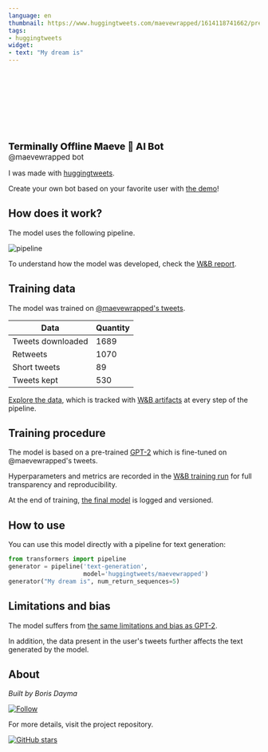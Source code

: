 ```yaml
---
language: en
thumbnail: https://www.huggingtweets.com/maevewrapped/1614118741662/predictions.png
tags:
- huggingtweets
widget:
- text: "My dream is"
---
```


<div>
<div style="width: 132px; height:132px; border-radius: 50%; background-size: cover; background-image: url('https://pbs.twimg.com/profile_images/1362270962025193474/MLFEGk1W_400x400.jpg')">
</div>
<div style="margin-top: 8px; font-size: 19px; font-weight: 800">Terminally Offline Maeve 🤖 AI Bot </div>
<div style="font-size: 15px">@maevewrapped bot</div>
</div>

I was made with [huggingtweets](https://github.com/borisdayma/huggingtweets).

Create your own bot based on your favorite user with [the demo](https://colab.research.google.com/github/borisdayma/huggingtweets/blob/master/huggingtweets-demo.ipynb)!

## How does it work?

The model uses the following pipeline.

![pipeline](https://github.com/borisdayma/huggingtweets/blob/master/img/pipeline.png?raw=true)

To understand how the model was developed, check the [W&B report](https://app.wandb.ai/wandb/huggingtweets/reports/HuggingTweets-Train-a-model-to-generate-tweets--VmlldzoxMTY5MjI).

## Training data

The model was trained on [@maevewrapped's tweets](https://twitter.com/maevewrapped).

| Data | Quantity |
| --- | --- |
| Tweets downloaded | 1689 |
| Retweets | 1070 |
| Short tweets | 89 |
| Tweets kept | 530 |

[Explore the data](https://wandb.ai/wandb/huggingtweets/runs/1dgxqgeu/artifacts), which is tracked with [W&B artifacts](https://docs.wandb.com/artifacts) at every step of the pipeline.

## Training procedure

The model is based on a pre-trained [GPT-2](https://huggingface.co/gpt2) which is fine-tuned on @maevewrapped's tweets.

Hyperparameters and metrics are recorded in the [W&B training run](https://wandb.ai/wandb/huggingtweets/runs/6qqivus5) for full transparency and reproducibility.

At the end of training, [the final model](https://wandb.ai/wandb/huggingtweets/runs/6qqivus5/artifacts) is logged and versioned.

## How to use

You can use this model directly with a pipeline for text generation:

```python
from transformers import pipeline
generator = pipeline('text-generation',
                     model='huggingtweets/maevewrapped')
generator("My dream is", num_return_sequences=5)
```

## Limitations and bias

The model suffers from [the same limitations and bias as GPT-2](https://huggingface.co/gpt2#limitations-and-bias).

In addition, the data present in the user's tweets further affects the text generated by the model.

## About

*Built by Boris Dayma*

[![Follow](https://img.shields.io/twitter/follow/borisdayma?style=social)](https://twitter.com/intent/follow?screen_name=borisdayma)

For more details, visit the project repository.

[![GitHub stars](https://img.shields.io/github/stars/borisdayma/huggingtweets?style=social)](https://github.com/borisdayma/huggingtweets)
